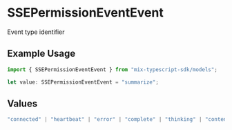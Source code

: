 # SSEPermissionEventEvent

Event type identifier

## Example Usage

```typescript
import { SSEPermissionEventEvent } from "mix-typescript-sdk/models";

let value: SSEPermissionEventEvent = "summarize";
```

## Values

```typescript
"connected" | "heartbeat" | "error" | "complete" | "thinking" | "content" | "tool" | "tool_execution_start" | "tool_execution_complete" | "permission" | "summarize"
```